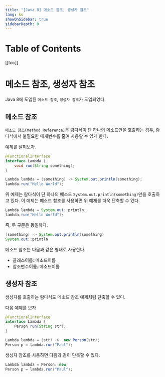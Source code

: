 ```yaml
---
title: "[Java 8] 메소드 참조, 생성자 참조"
lang: ko
showOnSidebar: true
sidebarDepth: 0
---
```


# Table of Contents
[[toc]]

# 메소드 참조, 생성자 참조
Java 8에 도입된 `메소드 참조`, `생성자 참조`가 도입되었다.

## 메소드 참조
`메소드 참조(Method Reference)`은 람다식이 단 하나의 메소드만을 호출하는 경우, 람다식에서 불필요한 매개변수를 줄여 사용할 수 있게 한다. 

예제를 살펴보자.
``` java
@FunctionalInterface
interface Lambda {
    void run(String something);
}
```
``` java
Lambda lambda = (something) -> System.out.println(something);
lambda.run("Hello World");
```
위 예제는 람다식이 단 하나의 메소드 `System.out.println(something)`만을 호출하고 있다. 이 예제는
메소드 참조를 사용하면 위 예제를 더욱 단축할 수 있다.
``` java
Lambda lambda = System.out::println;
lambda.run("Hello World");
```
즉, 두 구문은 동일하다.
``` java
(something) -> System.out.println(something)
System.out::println
```

메소드 참조는 다음과 같은 형태로 사용한다.
- 클래스이름::메소드이름
- 참조변수이름::메소드이름


## 생성자 참조
생성자를 호출하는 람다식도 메소드 참조 예제처럼 단축할 수 있다.

다음 예제를 보자
``` java
@FunctionalInterface
interface Lambda {
    Person run(String str);
}
```
``` java
Lambda lambda = (str) ->  new Person(str);
Person p = lambda.run("Paul");
```
생성자 참조를 사용하면 다음과 같이 단축할 수 있다.
``` java
Lambda lambda = Person::new;
Person p = lambda.run("Paul");
```